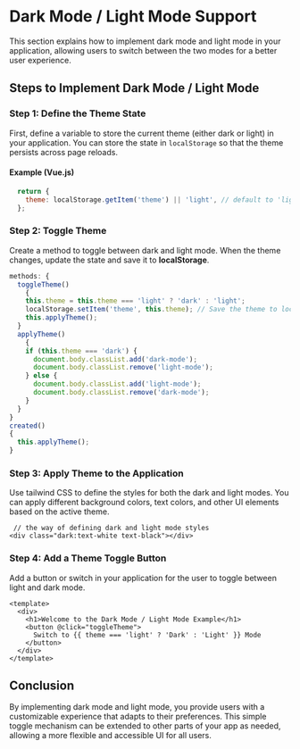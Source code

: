 # Dark Mode / Light Mode Support

This section explains how to implement dark mode and light mode in your application, allowing users to switch between the two modes for a better user experience.

## Steps to Implement Dark Mode / Light Mode

### Step 1: Define the Theme State

First, define a variable to store the current theme (either dark or light) in your application. You can store the state in `localStorage` so that the theme persists across page reloads.

#### Example (Vue.js)

```js
  return {
    theme: localStorage.getItem('theme') || 'light', // default to 'light'
  };
```

### Step 2: Toggle Theme
Create a method to toggle between dark and light mode. When the theme changes, update the state and save it to **localStorage**.
```javascript
methods: {
  toggleTheme()
    {
    this.theme = this.theme === 'light' ? 'dark' : 'light';
    localStorage.setItem('theme', this.theme); // Save the theme to localStorage
    this.applyTheme();
  }
  applyTheme() 
    {
    if (this.theme === 'dark') {
      document.body.classList.add('dark-mode');
      document.body.classList.remove('light-mode');
    } else {
      document.body.classList.add('light-mode');
      document.body.classList.remove('dark-mode');
    }
  }
}
created()
{
  this.applyTheme();
}

```

### Step 3: Apply Theme to the Application
Use tailwind CSS to define the styles for both the dark and light modes. You can apply different background colors, text colors, and other UI elements based on the active theme.


```vue
 // the way of defining dark and light mode styles
<div class="dark:text-white text-black"></div>
```

### Step 4: Add a Theme Toggle Button
Add a button or switch in your application for the user to toggle between light and dark mode.

```vue
<template>
  <div>
    <h1>Welcome to the Dark Mode / Light Mode Example</h1>
    <button @click="toggleTheme">
      Switch to {{ theme === 'light' ? 'Dark' : 'Light' }} Mode
    </button>
  </div>
</template>
```

## Conclusion
By implementing dark mode and light mode, you provide users with a customizable experience that adapts to their preferences. This simple toggle mechanism can be extended to other parts of your app as needed, allowing a more flexible and accessible UI for all users.



